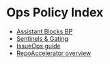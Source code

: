 # Ops Policy Index

- [Assistant Blocks BP](./BP_ASSISTANT_BLOCKS.md)
- [Sentinels & Gating](./SENTINELS.md)
- [IssueOps guide](../../ISSUEOPS.md)
- [RepoAccelerator overview](../../REPOACCELERATOR.md)

